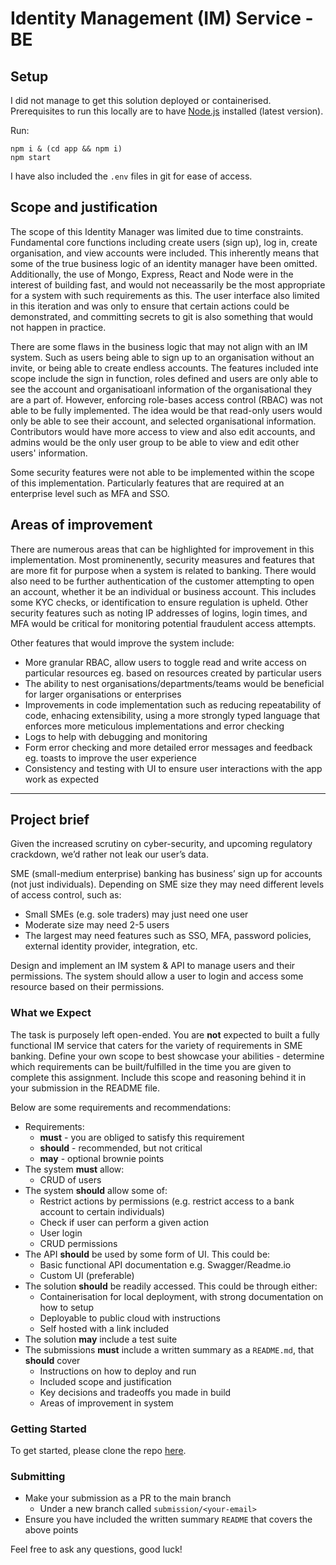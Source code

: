 # Identity Management (IM) Service - BE

## Setup

I did not manage to get this solution deployed or containerised. Prerequisites to run this locally are to have [Node.js](https://nodejs.org/en/download/`) installed (latest version).

Run:

```
npm i & (cd app && npm i)
npm start
```

I have also included the `.env` files in git for ease of access.

## Scope and justification

The scope of this Identity Manager was limited due to time constraints. Fundamental core functions including create users (sign up), log in, create organisation, and view accounts were included. This inherently means that some of the true business logic of an identity manager have been omitted. Additionally, the use of Mongo, Express, React and Node were in the interest of building fast, and would not neceassarily be the most appropriate for a system with such requirements as this. The user interface also limited in this iteration and was only to ensure that certain actions could be demonstrated, and committing secrets to git is also something that would not happen in practice.

There are some flaws in the business logic that may not align with an IM system. Such as users being able to sign up to an organisation without an invite, or being able to create endless accounts. The features included inte scope include the sign in function, roles defined and users are only able to see the account and organisatioanl information of the organisational they are a part of. However, enforcing role-bases access control (RBAC) was not able to be fully implemented. The idea would be that read-only users would only be able to see their account, and selected organisational information. Contributors would have more access to view and also edit accounts, and admins would be the only user group to be able to view and edit other users' information.

Some security features were not able to be implemented within the scope of this implementation. Particularly features that are required at an enterprise level such as MFA and SSO.


## Areas of improvement

There are numerous areas that can be highlighted for improvement in this implementation. Most prominenently, security measures and features that are more fit for purpose when a system is related to banking. There would also need to be further authentication of the customer attempting to open an account, whether it be an individual or business account. This includes some KYC checks, or identification to ensure regulation is upheld. Other security features such as noting IP addresses of logins, login times, and MFA would be critical for monitoring potential fraudulent access attempts. 

Other features that would improve the system include:
- More granular RBAC, allow users to toggle read and write access on particular resources eg. based on resources created by particular users
- The ability to nest organisations/departments/teams would be beneficial for larger organisations or enterprises
- Improvements in code implementation such as reducing repeatability of code, enhacing extensibility, using a more strongly typed language that enforces more meticulous implementations and error checking
- Logs to help with debugging and monitoring
- Form error checking and more detailed error messages and feedback eg. toasts to improve the user experience
- Consistency and testing with UI to ensure user interactions with the app work as expected


---

## Project brief

Given the increased scrutiny on cyber-security, and upcoming regulatory crackdown, we’d rather not leak our user’s data.

SME (small-medium enterprise) banking has business’ sign up for accounts (not just individuals). Depending on SME size they may need different levels of access control, such as:

- Small SMEs (e.g. sole traders) may just need one user
- Moderate size may need 2-5 users
- The largest may need features such as SSO, MFA, password policies, external identity provider, integration, etc.

Design and implement an IM system & API to manage users and their permissions. The system should allow a user to login and access some resource based on their permissions.

### What we Expect

The task is purposely left open-ended. You are **not** expected to built a fully functional IM service that caters for the variety of requirements in SME banking. Define your own scope to best showcase your abilities - determine which requirements can be built/fulfilled in the time you are given to complete this assignment. Include this scope and reasoning behind it in your submission in the README file.

Below are some requirements and recommendations:

- Requirements:
  - **must** - you are obliged to satisfy this requirement
  - **should** - recommended, but not critical
  - **may** - optional brownie points
- The system **must** allow:
  - CRUD of users
- The system **should** allow some of:
  - Restrict actions by permissions (e.g. restrict access to a bank account to certain individuals)
  - Check if user can perform a given action
  - User login
  - CRUD permissions
- The API **should** be used by some form of UI. This could be:
  - Basic functional API documentation e.g. Swagger/Readme.io
  - Custom UI (preferable)
- The solution **should** be readily accessed. This could be through either:
  - Containerisation for local deployment, with strong documentation on how to setup
  - Deployable to public cloud with instructions
  - Self hosted with a link included
- The solution **may** include a test suite
- The submissions **must** include a written summary as a `README.md`, that **should** cover
  - Instructions on how to deploy and run
  - Included scope and justification
  - Key decisions and tradeoffs you made in build
  - Areas of improvement in system

### Getting Started

To get started, please clone the repo [here](https://github.com/cxnpl-au/recruitment).

### Submitting

- Make your submission as a PR to the main branch
  - Under a new branch called `submission/<your-email>`
- Ensure you have included the written summary `README` that covers the above points

Feel free to ask any questions, good luck!
